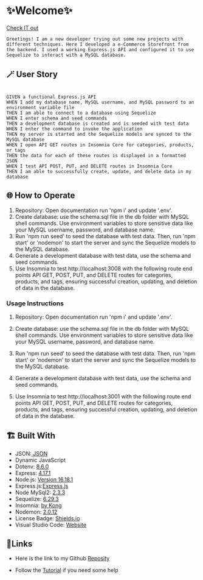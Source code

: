 # ✨Welcome✨
[Check IT out]()

    Greetings! I am a new developer trying out some new projects with different techniques. Here I developed a e-Commerce Storefront from the backend. I used a working Express.js API and configured it to use Sequelize to interact with a MySQL database. 

## 🪄 User Story
```

GIVEN a functional Express.js API
WHEN I add my database name, MySQL username, and MySQL password to an environment variable file
THEN I am able to connect to a database using Sequelize
WHEN I enter schema and seed commands
THEN a development database is created and is seeded with test data
WHEN I enter the command to invoke the application
THEN my server is started and the Sequelize models are synced to the MySQL database
WHEN I open API GET routes in Insomnia Core for categories, products, or tags
THEN the data for each of these routes is displayed in a formatted JSON
WHEN I test API POST, PUT, and DELETE routes in Insomnia Core
THEN I am able to successfully create, update, and delete data in my database
```

## 🌐 How to Operate 

1. Repository: Open documentation run 'npm i' and update '.env'.
2. Create database: use the schema.sql file in the db folder with MySQL shell commands. Use environment variables to store sensitive data like your MySQL username, password, and database name.
3. Run 'npm run seed' to seed the database with test data. Then, run 'npm start' or 'nodemon' to start the server and sync the Sequelize models to the MySQL database.
4. Generate a development database with test data, use the schema and seed commands.
5. Use Insomnia to test http://localhost:3008 with the following route end points API GET, POST, PUT, and DELETE routes for categories, products, and tags, ensuring successful creation, updating, and deletion of data in the database.

### Usage Instructions

1. Repository: Open documentation run 'npm i' and update '.env'.

2. Create database: use the schema.sql file in the db folder with MySQL shell commands. Use environment variables to store sensitive data like your MySQL username, password, and database name.

3. Run 'npm run seed' to seed the database with test data. Then, run 'npm start' or 'nodemon' to start the server and sync the Sequelize models to the MySQL database.

4. Generate a development database with test data, use the schema and seed commands.

5. Use Insomnia to test http://localhost:3001 with the following route end points API GET, POST, PUT, and DELETE routes for categories, products, and tags, ensuring successful creation, updating, and deletion of data in the database.


## 🏗️ Built With


- JSON:[ JSON](https://www.npmjs.com/package/json)
- Dynamic JavaScript
- Dotenv: [8.6.0](https://www.npmjs.com/package/dotenv)
- Express: [4.17.1](https://www.npmjs.com/package/express)
- Node.js: [Version 16.18.1](https://nodejs.org/en/blog/release/v16.18.1/)
- Express.js:[Express.js](https://expressjs.com/en/starter/installing.html)
- Node MySql2: [2.3.3](https://www.npmjs.com/package/mysql2)
- Sequelize: [6.29.3](https://www.npmjs.com/package/sequelize)
- Insomnia: [by Kong](https://insomnia.rest/)
- Nodemon: [2.0.12](https://www.npmjs.com/package/nodemon/v/2.0.12)
- License Badge: [Shields.io](https://shields.io/)
- Visual Studio Code: [Website](https://code.visualstudio.com/)

## 🔗Links

- Here is the link to my Github [Reposity](https://github.com/Ben-vegabond/silver-computing-machine)

- Follow the [Tutorial]() if you need some help

